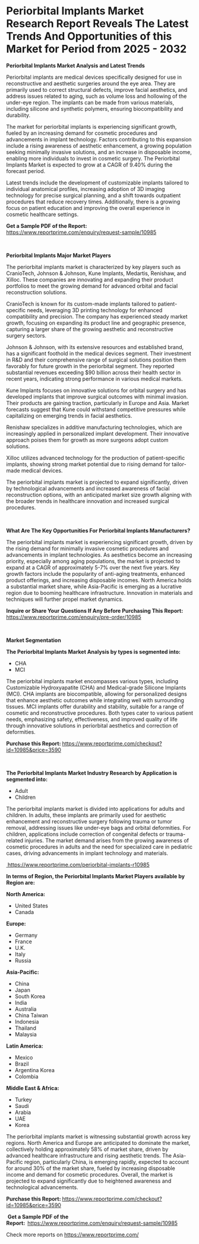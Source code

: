 <p><h1>Periorbital Implants Market Research Report Reveals The Latest Trends And Opportunities of this Market for Period from 2025 - 2032</h1></p><p><strong>Periorbital Implants Market Analysis and Latest Trends</strong></p>
<p><p>Periorbital implants are medical devices specifically designed for use in reconstructive and aesthetic surgeries around the eye area. They are primarily used to correct structural defects, improve facial aesthetics, and address issues related to aging, such as volume loss and hollowing of the under-eye region. The implants can be made from various materials, including silicone and synthetic polymers, ensuring biocompatibility and durability.</p><p>The market for periorbital implants is experiencing significant growth, fueled by an increasing demand for cosmetic procedures and advancements in implant technology. Factors contributing to this expansion include a rising awareness of aesthetic enhancement, a growing population seeking minimally invasive solutions, and an increase in disposable income, enabling more individuals to invest in cosmetic surgery. The Periorbital Implants Market is expected to grow at a CAGR of 9.40% during the forecast period. </p><p>Latest trends include the development of customizable implants tailored to individual anatomical profiles, increasing adoption of 3D imaging technology for precise surgical planning, and a shift towards outpatient procedures that reduce recovery times. Additionally, there is a growing focus on patient education and improving the overall experience in cosmetic healthcare settings.</p></p>
<p><strong>Get a Sample PDF of the Report:&nbsp;</strong> <a href="https://www.reportprime.com/enquiry/request-sample/10985?utm_campaign=2192&utm_medium=2&utm_source=Github&utm_content=ia&utm_term=20032025&utm_id=periorbital-implants">https://www.reportprime.com/enquiry/request-sample/10985</a></p>
<p>&nbsp;</p>
<p><strong>Periorbital Implants Major Market Players</strong></p>
<p><p>The periorbital implants market is characterized by key players such as CranioTech, Johnson & Johnson, Kune Implants, Medartis, Renishaw, and Xilloc. These companies are innovating and expanding their product portfolios to meet the growing demand for advanced orbital and facial reconstruction solutions.</p><p>CranioTech is known for its custom-made implants tailored to patient-specific needs, leveraging 3D printing technology for enhanced compatibility and precision. The company has experienced steady market growth, focusing on expanding its product line and geographic presence, capturing a larger share of the growing aesthetic and reconstructive surgery sectors.</p><p>Johnson & Johnson, with its extensive resources and established brand, has a significant foothold in the medical devices segment. Their investment in R&D and their comprehensive range of surgical solutions position them favorably for future growth in the periorbital segment. They reported substantial revenues exceeding $90 billion across their health sector in recent years, indicating strong performance in various medical markets.</p><p>Kune Implants focuses on innovative solutions for orbital surgery and has developed implants that improve surgical outcomes with minimal invasion. Their products are gaining traction, particularly in Europe and Asia. Market forecasts suggest that Kune could withstand competitive pressures while capitalizing on emerging trends in facial aesthetics.</p><p>Renishaw specializes in additive manufacturing technologies, which are increasingly applied in personalized implant development. Their innovative approach poises them for growth as more surgeons adopt custom solutions.</p><p>Xilloc utilizes advanced technology for the production of patient-specific implants, showing strong market potential due to rising demand for tailor-made medical devices. </p><p>The periorbital implants market is projected to expand significantly, driven by technological advancements and increased awareness of facial reconstruction options, with an anticipated market size growth aligning with the broader trends in healthcare innovation and increased surgical procedures.</p></p>
<p>&nbsp;</p>
<p><strong>What Are The Key Opportunities For Periorbital Implants Manufacturers?</strong></p>
<p><p>The periorbital implants market is experiencing significant growth, driven by the rising demand for minimally invasive cosmetic procedures and advancements in implant technologies. As aesthetics become an increasing priority, especially among aging populations, the market is projected to expand at a CAGR of approximately 5-7% over the next five years. Key growth factors include the popularity of anti-aging treatments, enhanced product offerings, and increasing disposable incomes. North America holds a substantial market share, while Asia-Pacific is emerging as a lucrative region due to booming healthcare infrastructure. Innovation in materials and techniques will further propel market dynamics.</p></p>
<p><strong>Inquire or Share Your Questions If Any Before Purchasing This Report:</strong> <a href="https://www.reportprime.com/enquiry/pre-order/10985?utm_campaign=2192&utm_medium=2&utm_source=Github&utm_content=ia&utm_term=20032025&utm_id=periorbital-implants">https://www.reportprime.com/enquiry/pre-order/10985</a></p>
<p>&nbsp;</p>
<p><strong>Market Segmentation</strong></p>
<p><strong>The Periorbital Implants Market Analysis by types is segmented into:</strong></p>
<p><ul><li>CHA</li><li>MCI</li></ul></p>
<p><p>The periorbital implants market encompasses various types, including Customizable Hydroxyapatite (CHA) and Medical-grade Silicone Implants (MCI). CHA implants are biocompatible, allowing for personalized designs that enhance aesthetic outcomes while integrating well with surrounding tissues. MCI implants offer durability and stability, suitable for a range of cosmetic and reconstructive procedures. Both types cater to various patient needs, emphasizing safety, effectiveness, and improved quality of life through innovative solutions in periorbital aesthetics and correction of deformities.</p></p>
<p><strong>Purchase this Report:&nbsp;</strong><a href="https://www.reportprime.com/checkout?id=10985&price=3590&utm_campaign=2192&utm_medium=2&utm_source=Github&utm_content=ia&utm_term=20032025&utm_id=periorbital-implants">https://www.reportprime.com/checkout?id=10985&price=3590</a></p>
<p>&nbsp;</p>
<p><strong>The Periorbital Implants Market Industry Research by Application is segmented into:</strong></p>
<p><ul><li>Adult</li><li>Children</li></ul></p>
<p><p>The periorbital implants market is divided into applications for adults and children. In adults, these implants are primarily used for aesthetic enhancement and reconstructive surgery following trauma or tumor removal, addressing issues like under-eye bags and orbital deformities. For children, applications include correction of congenital defects or trauma-related injuries. The market demand arises from the growing awareness of cosmetic procedures in adults and the need for specialized care in pediatric cases, driving advancements in implant technology and materials.</p></p>
<p><a href="https://www.reportprime.com/periorbital-implants-r10985?utm_campaign=2192&utm_medium=2&utm_source=Github&utm_content=ia&utm_term=20032025&utm_id=periorbital-implants">&nbsp;https://www.reportprime.com/periorbital-implants-r10985</a></p>
<p><strong>In terms of Region, the Periorbital Implants Market Players available by Region are:</strong></p>
<p>
    <p> <strong> North America: </strong>
        <ul>
            <li>United States</li>
            <li>Canada</li>
        </ul>
        </p> 
    <p> <strong> Europe: </strong>
        <ul>
            <li>Germany</li>
            <li>France</li>
            <li>U.K.</li>
            <li>Italy</li>
            <li>Russia</li>
        </ul>
        </p> 
    <p> <strong> Asia-Pacific: </strong>
        <ul>
            <li>China</li>
            <li>Japan</li>
            <li>South Korea</li>
            <li>India</li>
            <li>Australia</li>
            <li>China Taiwan</li>
            <li>Indonesia</li>
            <li>Thailand</li>
            <li>Malaysia</li>
        </ul>
        </p> 
    <p> <strong> Latin America: </strong>
        <ul>
            <li>Mexico</li>
            <li>Brazil</li>
            <li>Argentina Korea</li>
            <li>Colombia</li>
        </ul>
        </p> 
    <p> <strong> Middle East & Africa: </strong>
        <ul>
            <li>Turkey</li>
            <li>Saudi</li>
            <li>Arabia</li>
            <li>UAE</li>
            <li>Korea</li>
        </ul>
    </p>
    </p>
<p><p>The periorbital implants market is witnessing substantial growth across key regions. North America and Europe are anticipated to dominate the market, collectively holding approximately 58% of market share, driven by advanced healthcare infrastructure and rising aesthetic trends. The Asia-Pacific region, particularly China, is emerging rapidly, expected to account for around 30% of the market share, fueled by increasing disposable income and demand for cosmetic procedures. Overall, the market is projected to expand significantly due to heightened awareness and technological advancements.</p></p>
<p><strong>Purchase this Report: </strong><a href="https://www.reportprime.com/checkout?id=10985&price=3590&utm_campaign=2192&utm_medium=2&utm_source=Github&utm_content=ia&utm_term=20032025&utm_id=periorbital-implants">https://www.reportprime.com/checkout?id=10985&price=3590</a></p>
<p>&nbsp;<strong>Get a Sample PDF of the Report:&nbsp;&nbsp;</strong><a href="https://www.reportprime.com/enquiry/request-sample/10985?utm_campaign=2192&utm_medium=2&utm_source=Github&utm_content=ia&utm_term=20032025&utm_id=periorbital-implants">https://www.reportprime.com/enquiry/request-sample/10985</a></p>
<p><strong></strong></p>
<p>Check more reports on <a href="https://www.reportprime.com/?utm_campaign=2192&utm_medium=2&utm_source=Github&utm_content=ia&utm_term=20032025&utm_id=periorbital-implants">https://www.reportprime.com/</a></p>